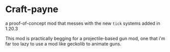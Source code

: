 # Craft-payne

a proof-of-concept mod that messes with the new `tick` systems added in 1.20.3

This mod is practically begging for a projectile-based gun mod, one that i'm far too lazy to use a mod like geckolib to animate guns.
